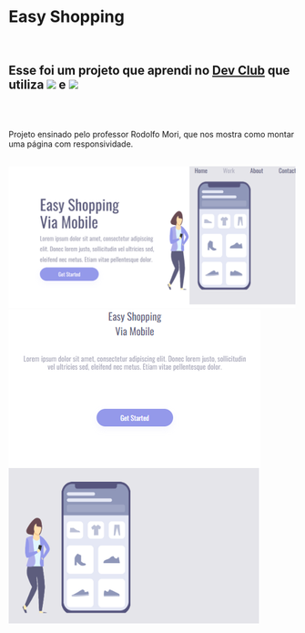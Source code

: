 <h1>Easy Shopping</h1>
<br>
<h2>Esse foi um projeto que aprendi no <a href="https://rodolfomori.com.br/devclub">Dev Club</a>
que utiliza <img src="https://img.shields.io/badge/HTML5-E34F26?style=for-the-badge&logo=html5&logoColor=white"> e 
<img src="https://img.shields.io/badge/CSS3-1572B6?style=for-the-badge&logo=css3&logoColor=white"></h2>
<br>
<br>
<p>Projeto ensinado pelo professor Rodolfo Mori, que nos mostra como montar uma página com responsividade.</p>
<br>
<img src="https://github.com/marlossousa2023/Easy-shopping/blob/master/img/Desktop.png?raw=true"/>

<img src="https://github.com/marlossousa2023/Easy-shopping/blob/master/img/Celular.png?raw=true"/>
